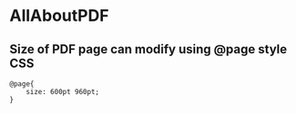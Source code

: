 # AllAboutPDF


## Size of PDF page can modify using @page style CSS
    @page{
        size: 600pt 960pt;
    }
